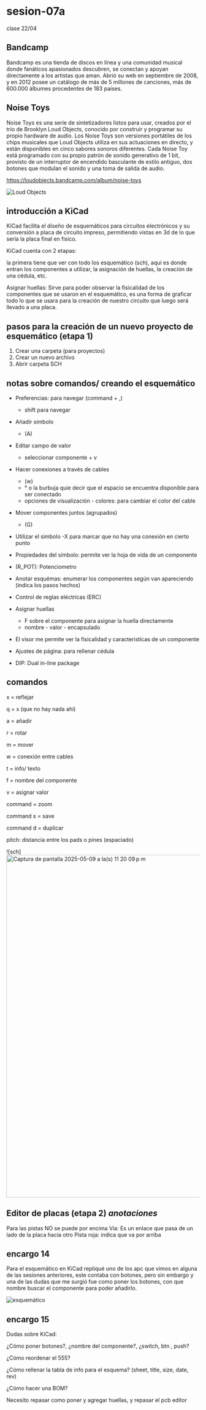 # sesion-07a

clase 22/04

## Bandcamp

Bandcamp es una tienda de discos en línea y una comunidad musical donde fanáticos apasionados descubren, se conectan y apoyan directamente a los artistas que aman. Abrió su web en septiembre de 2008, y en 2012 posee un catálogo de más de 5 millones de canciones, más de 600.000 álbumes procedentes de 183 países.​

## Noise Toys

Noise Toys es una serie de sintetizadores listos para usar, creados por el trío de Brooklyn Loud Objects, conocido por construir y programar su propio hardware de audio. Los Noise Toys son versiones portátiles de los chips musicales que Loud Objects utiliza en sus actuaciones en directo, y están disponibles en cinco sabores sonoros diferentes. Cada Noise Toy está programado con su propio patrón de sonido generativo de 1 bit, provisto de un interruptor de encendido basculante de estilo antiguo, dos botones que modulan el sonido y una toma de salida de audio.

<https://loudobjects.bandcamp.com/album/noise-toys>

![Loud Objects](https://github.com/user-attachments/assets/d5000f77-77ce-4aaa-b508-dfb54c5dda8d)

## introducción a KiCad

KiCad facilita el diseño de esquemáticos para circuitos electrónicos y su conversión a placa de circuito impreso, permitiendo vistas en 3d de lo que sería la placa final en fisico.

KiCad cuenta con 2 etapas:

la primera tiene que ver con todo los esquemático (sch), aquí es donde entran los componentes a utilizar, la asignación de huellas, la creación de una cédula, etc.

Asignar huellas: Sirve para poder observar la fisicalidad de los componentes que se usaron en el esquemático, es una forma de graficar todo lo que se usara para la creación de nuestro circuito que luego será llevado a una placa.

## pasos para la creación de un nuevo proyecto de esquemático (etapa 1)

1. Crear una carpeta (para proyectos)
2. Crear un nuevo archivo
3. Abrir carpeta SCH

## notas sobre comandos/ creando el esquemático

- Preferencias: para navegar (command + ,)
  - shift para navegar
- Añadir simbolo
  - (A)
- Editar campo de valor
  - seleccionar componente + v
- Hacer conexiones a través de cables
  - (w)
  - ° o la burbuja quie decir que el espacio se encuentra disponible para ser conectado
  - opciones de visualización - colores: para cambiar el color del cable
- Mover componentes juntos (agrupados)
  - (G)
- Utilizar el simbolo -X para marcar que no hay una conexión en cierto punto
  
- Propiedades del símbolo: permite ver la hoja de vida de un componente

- (R_POT): Potenciometro

- Anotar esquémas: enumerar los componentes según van apareciendo (indica los pasos hechos)

- Control de reglas eléctricas (ERC)

- Asignar huellas
  - F sobre el componente para asignar la huella directamente
  - nombre - valor - encapsulado

- El visor me permite ver la fisicalidad y caracteristícas de un componente

- Ajustes de página: para rellenar cédula

- DIP: Dual in-line package

## comandos

x = reflejar

q = x (que no hay nada ahí)

a = añadir

r = rotar

m = mover

w = conexión entre cables

t = info/ texto

f = nombre del componente

v = asignar valor

command = zoom

command s = save

command d = duplicar

pitch: distancia entre los pads o pines (espaciado)

![sch] <img width="893" alt="Captura de pantalla 2025-05-09 a la(s) 11 20 09 p m" src="https://github.com/user-attachments/assets/4a36ff67-4704-41e3-a0bf-33838d5eea48" />

## Editor de placas (etapa 2) *anotaciones*

Para las pistas NO se puede por encima
Vía: Es un enlace que pasa de un lado de la placa hacia otro
Pista roja: indica que va por arriba

## encargo 14

Para el esquemático en KiCad repliqué uno de los apc que vimos en alguna de las sesiones anteriores, este contaba con botones, pero sin embargo y una de las dudas que me surgió fue como poner los botones, con que nombre buscar el componente para poder añadirlo.

![esquemático](https://github.com/user-attachments/assets/076944f8-427e-4462-bcda-d495d3373f1b)

## encargo 15

Dudas sobre KiCad:

¿Cómo poner botones?, ¿nombre del componente?, ¿switch, btn , push?

¿Cómo reordenar el 555?

¿Cómo rellenar la tabla de info para el esquema? (sheet, title, size, date, rev)

¿Cómo hacer una BOM?

Necesito repasar como poner y agregar huellas, y repasar el pcb editor
